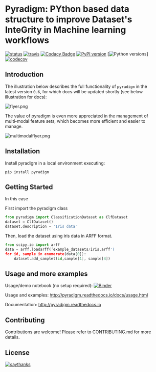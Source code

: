 # Pyradigm: PYthon based data structure to improve Dataset's InteGrity in Machine learning workflows

[![status](http://joss.theoj.org/papers/c5c231486d699bca982ca7ebd9cf32d2/status.svg)](http://joss.theoj.org/papers/c5c231486d699bca982ca7ebd9cf32d2)
[![travis](https://travis-ci.org/raamana/pyradigm.svg?branch=master)](https://travis-ci.org/raamana/pyradigm.svg?branch=master)
[![Codacy Badge](https://api.codacy.com/project/badge/Grade/cffd80f290544e2e824011bfccf35ff8)](https://www.codacy.com/app/raamana/pyradigm?utm_source=github.com&amp;utm_medium=referral&amp;utm_content=raamana/pyradigm&amp;utm_campaign=Badge_Grade)
[![PyPI version](https://badge.fury.io/py/pyradigm.svg)](https://badge.fury.io/py/pyradigm)
[![Python versions](https://img.shields.io/badge/python-3.5%2C%203.6-blue.svg)]
[![codecov](https://codecov.io/gh/raamana/pyradigm/branch/master/graph/badge.svg)](https://codecov.io/gh/raamana/pyradigm)



## Introduction

The illustration below describes the full functionality of `pyradigm` in the latest version `0.6`, for which docs will be updated shortly (see below illustration for docs):

![flyer.png](docs/flyer.png)

The value of pyradigm is even more appreciated in the management of multi-modal feature sets, which becomes more efficient and easier to manage.

![multimodalflyer.png](docs/flyer_multimodal.png)

## Installation

Install pyradigm in a local environment executing:

`pip install pyradigm`


## Getting Started

In this case

First import the pyradigm class

```python
from pyradigm import ClassificationDataset as ClfDataset
dataset = ClfDataset()
dataset.description = 'Iris data'
```

Then, load the dataset using iris data in ARFF format.

```python
from scipy.io import arff
data = arff.loadarff(‘example_datasets/iris.arff')
for id, sample in enumerate(data[0]):
	dataset.add_samplet(id,sample[1], sample[4])
```


## Usage and more examples

Usage/demo notebook (no setup required): [![Binder](https://mybinder.org/badge_logo.svg)](https://mybinder.org/v2/gh/raamana/pyradigm/master?filepath=docs%2Fusage.ipynb)

Usage and examples: http://pyradigm.readthedocs.io/docs/usage.html

Documentation: http://pyradigm.readthedocs.io


## Contributing
Contributions are welcome! Please refer to CONTRIBUTING.md for more details.

## License


[![saythanks](https://img.shields.io/badge/say-thanks-ff69b4.svg)](https://saythanks.io/to/raamana)
